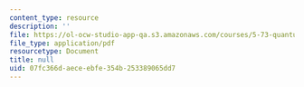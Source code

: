 ```yaml
---
content_type: resource
description: ''
file: https://ol-ocw-studio-app-qa.s3.amazonaws.com/courses/5-73-quantum-mechanics-i-fall-2018/07fc366daeceebfe354b253389065dd7_MIT5_73F18_Lec4.pdf
file_type: application/pdf
resourcetype: Document
title: null
uid: 07fc366d-aece-ebfe-354b-253389065dd7
---
```

